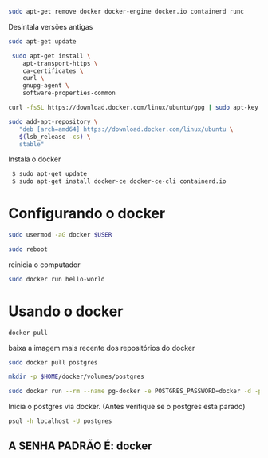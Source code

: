 ```bash
sudo apt-get remove docker docker-engine docker.io containerd runc
```
Desintala versões antigas

```bash
sudo apt-get update
```

```bash
 sudo apt-get install \
    apt-transport-https \
    ca-certificates \
    curl \
    gnupg-agent \
    software-properties-common
```

```bash
curl -fsSL https://download.docker.com/linux/ubuntu/gpg | sudo apt-key add -
```

```bash
sudo add-apt-repository \
   "deb [arch=amd64] https://download.docker.com/linux/ubuntu \
   $(lsb_release -cs) \
   stable"
```
Instala o docker

```bash
 $ sudo apt-get update
 $ sudo apt-get install docker-ce docker-ce-cli containerd.io
```

# Configurando o docker

```bash
sudo usermod -aG docker $USER
```

```bash
sudo reboot
```
reinicia o computador

```bash
sudo docker run hello-world
```

# Usando o docker

```bash
docker pull
```
baixa a imagem mais recente dos repositórios do docker

```bash
sudo docker pull postgres
```

```bash
mkdir -p $HOME/docker/volumes/postgres
```

```bash
sudo docker run --rm --name pg-docker -e POSTGRES_PASSWORD=docker -d -p 5432:5432 -v $HOME/docker/volumes/postgres:/var/lib/postgresql/data postgres
```

Inicia o postgres via docker. (Antes verifique se o postgres esta parado)

```bash
psql -h localhost -U postgres
```
## A SENHA PADRÃO É: docker